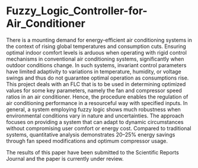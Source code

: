# Fuzzy_Logic_Controller-for-Air_Conditioner
There is a mounting demand for energy-efficient air conditioning systems in the context of rising global temperatures 
and consumption cuts. Ensuring optimal indoor comfort levels is arduous when operating with rigid control mechanisms in 
conventional air conditioning systems, significantly when outdoor conditions change. In such systems, invariant control 
parameters have limited adaptivity to variations in temperature, humidity, or voltage swings and thus do not guarantee optimal 
operation as consumptions rise. This project deals with an FLC that is to be used in determining optimized values for some key 
parameters, namely the fan and compressor speed ratios in an air conditioner. Hence, the procedure enables the regulation of 
air conditioning performance in a resourceful way with specified inputs. In general, a system employing fuzzy logic shows 
much robustness when environmental conditions vary in nature and uncertainties. The approach focuses on providing a system 
that can adapt to dynamic circumstances without compromising user comfort or energy cost. Compared to traditional systems, 
quantitative analysis demonstrates 20–25% energy savings through fan speed modifications and optimum compressor usage.

The results of this paper have been submitted to the Scientific Reports Journal and the paper is currently under review. 
